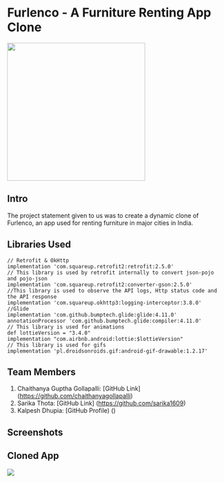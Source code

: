 # Furlenco - A Furniture Renting App Clone

<img src="https://upload.wikimedia.org/wikipedia/commons/8/81/Furlenco.jpg" width="320">

## Intro

The project statement given to us was to create a dynamic clone of Furlenco, an app used for renting furniture in major cities in India.

## Libraries Used
    // Retrofit & OkHttp
    implementation 'com.squareup.retrofit2:retrofit:2.5.0'
    // This library is used by retrofit internally to convert json-pojo and pojo-json
    implementation 'com.squareup.retrofit2:converter-gson:2.5.0'
    //This library is used to observe the API logs, Http status code and the API response
    implementation 'com.squareup.okhttp3:logging-interceptor:3.8.0'
    //Glide
    implementation 'com.github.bumptech.glide:glide:4.11.0'
    annotationProcessor 'com.github.bumptech.glide:compiler:4.11.0'
    // This library is used for animations
    def lottieVersion = "3.4.0"
    implementation "com.airbnb.android:lottie:$lottieVersion"
    // This library is used for gifs
    implementation 'pl.droidsonroids.gif:android-gif-drawable:1.2.17'


## Team Members

1) Chaithanya Guptha Gollapalli: [GitHub Link] (https://github.com/chaithanyagollapalli)
2) Sarika Thota: [GitHub Link] (https://github.com/sarika1609)
3) Kalpesh Dhupia: [GitHub Profile) ()

## Screenshots 



## Cloned App
<img src="https://media1.giphy.com/media/Xvik9fIBTKTyG0sm6I/giphy.gif"/>

